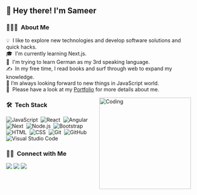<h2>👋 Hey there! I'm Sameer</h2>
 
### 👨🏻‍💻 &nbsp;About Me

💡 &nbsp;I like to explore new technologies and develop software solutions and quick hacks.\
🎓 &nbsp;I'm currently learning Next.js.\
🌱 &nbsp;I'm trying to learn German as my 3rd speaking language.\
✍️ &nbsp;In my free time, I read books and surf through web to expand my knowledge.\
💞️ I’m always looking forward to new things in JavaScript world.\
📄 &nbsp;Please have a look at my [Portfolio](https://www.https://portfolio-9f45d.firebaseapp.com/) for more details about me.

<img alt="Coding" src="https://cdn.dribbble.com/users/176039/screenshots/5506302/multitask-goodhabitz-wevoke-dribbble-01.gif"  width="250" align="right"/>

### 🛠 &nbsp;Tech Stack

![JavaScript](https://img.shields.io/badge/-JavaScript-05122A?style=flat&logo=javascript)&nbsp;
![React](https://img.shields.io/badge/-React-05122A?style=flat&logo=react)&nbsp;
![Angular](https://img.shields.io/badge/-Angular-05122A?style=flat&logo=angular)&nbsp;
![Next](https://img.shields.io/badge/-Next.js-05122A?style=flat&logo=next.js)&nbsp;
![Node.js](https://img.shields.io/badge/-Node.js-05122A?style=flat&logo=node.js)&nbsp;
![Bootstrap](https://img.shields.io/badge/-Bootstrap-05122A?style=flat&logo=bootstrap&logoColor=563D7C)\
![HTML](https://img.shields.io/badge/-HTML-05122A?style=flat&logo=HTML5)&nbsp;
![CSS](https://img.shields.io/badge/-CSS-05122A?style=flat&logo=CSS3&logoColor=1572B6)&nbsp;
![Git](https://img.shields.io/badge/-Git-05122A?style=flat&logo=git)&nbsp;
![GitHub](https://img.shields.io/badge/-GitHub-05122A?style=flat&logo=github)&nbsp;
![Visual Studio Code](https://img.shields.io/badge/-Visual%20Studio%20Code-05122A?style=flat&logo=visual-studio-code&logoColor=007ACC)&nbsp;
<!---### ⚙️ &nbsp;GitHub Analytics-->

<!--<<p align="center">
a href="https://github.com/sameer003">
<img height="180em" src="https://github-readme-stats-eight-theta.vercel.app/api?username=sameer003&show_icons=true&theme=algolia&include_all_commits=true&count_private=true"/>
 <img height="180em" src="https://github-readme-stats-eight-theta.vercel.app/api/top-langs/?username=sameer003&layout=compact&langs_count=8&theme=algolia"/>
</a>
</p>-->


### 🤝🏻 &nbsp;Connect with Me

<p align="left">
<a href="https://portfolio-9f45d.firebaseapp.com/"><img src="https://img.shields.io/badge/-firebaseapp.com-11erer?style=flat&logo=Google-Chrome&logoColor=white"/></a>
<a href="https://linkedin.com/in/sameer-ahmed-b21689bb"><img src="https://img.shields.io/badge/-Sameer%20Ahmed-0077B5?style=flat&logo=Linkedin&logoColor=white"/></a>
<a href="mailto:sameercodes003@gmail.com"><img src="https://img.shields.io/badge/-sameercodes003@gmail.com-D14836?style=flat&logo=Gmail&logoColor=white"/></a>
</p>
